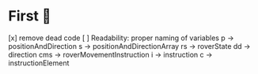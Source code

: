 # First 🍅
[x] remove dead code
[ ] Readability: proper naming of variables
    p -> positionAndDirection
    s -> positionAndDirectionArray
    rs -> roverState
    dd -> direction
    cms -> roverMovementInstruction
    i -> instruction
    c -> instructionElement

